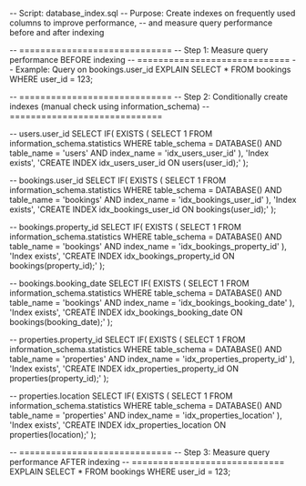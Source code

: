 -- Script: database_index.sql
-- Purpose: Create indexes on frequently used columns to improve performance,
-- and measure query performance before and after indexing

-- =============================
-- Step 1: Measure query performance BEFORE indexing
-- =============================
-- Example: Query on bookings.user_id
EXPLAIN SELECT * FROM bookings WHERE user_id = 123;

-- =============================
-- Step 2: Conditionally create indexes (manual check using information_schema)
-- =============================

-- users.user_id
SELECT IF(
  EXISTS (
    SELECT 1 FROM information_schema.statistics 
    WHERE table_schema = DATABASE() AND table_name = 'users' AND index_name = 'idx_users_user_id'
  ),
  'Index exists',
  'CREATE INDEX idx_users_user_id ON users(user_id);'
);

-- bookings.user_id
SELECT IF(
  EXISTS (
    SELECT 1 FROM information_schema.statistics 
    WHERE table_schema = DATABASE() AND table_name = 'bookings' AND index_name = 'idx_bookings_user_id'
  ),
  'Index exists',
  'CREATE INDEX idx_bookings_user_id ON bookings(user_id);'
);

-- bookings.property_id
SELECT IF(
  EXISTS (
    SELECT 1 FROM information_schema.statistics 
    WHERE table_schema = DATABASE() AND table_name = 'bookings' AND index_name = 'idx_bookings_property_id'
  ),
  'Index exists',
  'CREATE INDEX idx_bookings_property_id ON bookings(property_id);'
);

-- bookings.booking_date
SELECT IF(
  EXISTS (
    SELECT 1 FROM information_schema.statistics 
    WHERE table_schema = DATABASE() AND table_name = 'bookings' AND index_name = 'idx_bookings_booking_date'
  ),
  'Index exists',
  'CREATE INDEX idx_bookings_booking_date ON bookings(booking_date);'
);

-- properties.property_id
SELECT IF(
  EXISTS (
    SELECT 1 FROM information_schema.statistics 
    WHERE table_schema = DATABASE() AND table_name = 'properties' AND index_name = 'idx_properties_property_id'
  ),
  'Index exists',
  'CREATE INDEX idx_properties_property_id ON properties(property_id);'
);

-- properties.location
SELECT IF(
  EXISTS (
    SELECT 1 FROM information_schema.statistics 
    WHERE table_schema = DATABASE() AND table_name = 'properties' AND index_name = 'idx_properties_location'
  ),
  'Index exists',
  'CREATE INDEX idx_properties_location ON properties(location);'
);

-- =============================
-- Step 3: Measure query performance AFTER indexing
-- =============================
EXPLAIN SELECT * FROM bookings WHERE user_id = 123;
